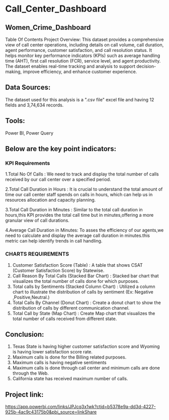 # Call_Center_Dashboard

## Women_Crime_Dashboard
Table Of Contents
Project Overview:
This dataset provides a comprehensive view of call center operations, including details on call volume, call duration, agent performance, customer satisfaction, and call resolution status. It helps monitor key performance indicators (KPIs) such as average handling time (AHT), first call resolution (FCR), service level, and agent productivity. The dataset enables real-time tracking and analysis to support decision-making, improve efficiency, and enhance customer experience.

## Data Sources:
The dataset used for this analysis is a ".csv file" excel file and having 12 fields and 3,74,634 records.

## Tools:
Power BI, Power Query

## Below are the key point indicators:

### KPI Requirements
1.Total No Of Calls : We need to track and display the total number of calls received by our call center over a specified period.

2.Total Call Duration in Hours : It is crucial to understand the total amount of time our call center staff spends on calls in hours, which can help us in resources allocation and capacity planning.

3.Total Call Duration in Minutes : Similar to the total call duration in hours,this KPI provides the total call time but in minutes,offering a more granular  view of call durations.

4.Average Call Duration in Minutes: To asses the efficiency of our agents,we need to calculate and display the average call duration in minutes.this metric can help identify trends in call handling.

### CHARTS REQUIREMENTS
1.	Customer Satisfaction Score (Table) : A table that shows CSAT (Customer Satisfaction Score) by Statewise.
2.	Call Reason By Total Calls (Stacked Bar Chart) : Stacked bar chart that visualizes the total number of calls done for which purposes.
3.	Total calls by Sentiments (Stacked Column Chart) : Utilized a column chart to illustrate the distribution of calls by sentiment (Ex: Negative ,Positive,Neutral.)
4.	Total Calls By Channel (Donut Chart) : Create a donut chart to show the distribution of calls by different communication channel.
5.	Total Call by State (Map Chart) : Create Map chart that visualizes the total number of calls received from different state.

## Conclusion:
1. Texas State is having higher customer satisfaction score and Wyoming is having lower satisfaction score rate.
2. Maximum calls is done for the Billing related purposes.
3. Maximum calls is having negative sentiments
4. Maximum calls is done through call center and minimum calls are done through the Web.
5. California state has received maximum number of calls.
   
## Project link:
https://app.powerbi.com/links/JPJcq3x1wk?ctid=b5378e9a-dd3d-4227-925b-4ac9c43175b0&pbi_source=linkShare
